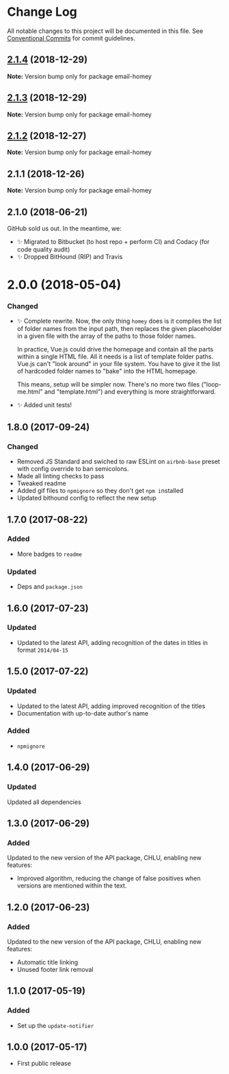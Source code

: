 # Change Log

All notable changes to this project will be documented in this file.
See [Conventional Commits](https://conventionalcommits.org) for commit guidelines.

## [2.1.4](https://bitbucket.org/codsen/codsen/src/master/packages/email-homey/compare/email-homey@2.1.3...email-homey@2.1.4) (2018-12-29)

**Note:** Version bump only for package email-homey

## [2.1.3](https://bitbucket.org/codsen/codsen/src/master/packages/email-homey/compare/email-homey@2.1.2...email-homey@2.1.3) (2018-12-29)

**Note:** Version bump only for package email-homey

## [2.1.2](https://bitbucket.org/codsen/codsen/src/master/packages/email-homey/compare/email-homey@2.1.1...email-homey@2.1.2) (2018-12-27)

**Note:** Version bump only for package email-homey

## 2.1.1 (2018-12-26)

**Note:** Version bump only for package email-homey

## 2.1.0 (2018-06-21)

GitHub sold us out. In the meantime, we:

- ✨ Migrated to Bitbucket (to host repo + perform CI) and Codacy (for code quality audit)
- ✨ Dropped BitHound (RIP) and Travis

# 2.0.0 (2018-05-04)

### Changed

- ✨ Complete rewrite. Now, the only thing `homey` does is it compiles the list of folder names from the input path, then replaces the given placeholder in a given file with the array of the paths to those folder names.

  In practice, Vue.js could drive the homepage and contain all the parts within a single HTML file. All it needs is a list of template folder paths. Vue.js can't "look around" in your file system. You have to give it the list of hardcoded folder names to "bake" into the HTML homepage.

  This means, setup will be simpler now. There's no more two files ("loop-me.html" and "template.html") and everything is more straightforward.

- ✨ Added unit tests!

## 1.8.0 (2017-09-24)

### Changed

- Removed JS Standard and swiched to raw ESLint on `airbnb-base` preset with config override to ban semicolons.
- Made all linting checks to pass
- Tweaked readme
- Added gif files to `npmignore` so they don't get `npm i`nstalled
- Updated bithound config to reflect the new setup

## 1.7.0 (2017-08-22)

### Added

- More badges to `readme`

### Updated

- Deps and `package.json`

## 1.6.0 (2017-07-23)

### Updated

- Updated to the latest API, adding recognition of the dates in titles in format `2014/04-15`

## 1.5.0 (2017-07-22)

### Updated

- Updated to the latest API, adding improved recognition of the titles
- Documentation with up-to-date author's name

### Added

- `npmignore`

## 1.4.0 (2017-06-29)

### Updated

Updated all dependencies

## 1.3.0 (2017-06-29)

### Added

Updated to the new version of the API package, CHLU, enabling new features:

- Improved algorithm, reducing the change of false positives when versions are mentioned within the text.

## 1.2.0 (2017-06-23)

### Added

Updated to the new version of the API package, CHLU, enabling new features:

- Automatic title linking
- Unused footer link removal

## 1.1.0 (2017-05-19)

### Added

- Set up the `update-notifier`

## 1.0.0 (2017-05-17)

- First public release
